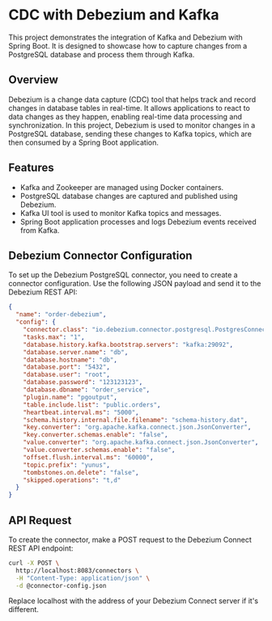 # CDC with Debezium and Kafka
This project demonstrates the integration of Kafka and Debezium with Spring Boot. It is designed to showcase how to capture changes from a PostgreSQL database and process them through Kafka.

## Overview
Debezium is a change data capture (CDC) tool that helps track and record changes in database tables in real-time. It allows applications to react to data changes as they happen, enabling real-time data processing and synchronization. In this project, Debezium is used to monitor changes in a PostgreSQL database, sending these changes to Kafka topics, which are then consumed by a Spring Boot application.


## Features

- Kafka and Zookeeper are managed using Docker containers.
- PostgreSQL database changes are captured and published using Debezium.
- Kafka UI tool is used to monitor Kafka topics and messages.
- Spring Boot application processes and logs Debezium events received from Kafka.


## Debezium Connector Configuration
To set up the Debezium PostgreSQL connector, you need to create a connector configuration. Use the following JSON payload and send it to the Debezium REST API:

````json
{
  "name": "order-debezium",
  "config": {
    "connector.class": "io.debezium.connector.postgresql.PostgresConnector",
    "tasks.max": "1",
    "database.history.kafka.bootstrap.servers": "kafka:29092",
    "database.server.name": "db",
    "database.hostname": "db",
    "database.port": "5432",
    "database.user": "root",
    "database.password": "123123123",
    "database.dbname": "order_service",
    "plugin.name": "pgoutput",
    "table.include.list": "public.orders",
    "heartbeat.interval.ms": "5000",
    "schema.history.internal.file.filename": "schema-history.dat",
    "key.converter": "org.apache.kafka.connect.json.JsonConverter",
    "key.converter.schemas.enable": "false",
    "value.converter": "org.apache.kafka.connect.json.JsonConverter",
    "value.converter.schemas.enable": "false",
    "offset.flush.interval.ms": "60000",
    "topic.prefix": "yunus",
    "tombstones.on.delete": "false",
    "skipped.operations": "t,d"
  }
}
````

## API Request

To create the connector, make a POST request to the Debezium Connect REST API endpoint:

```bash
curl -X POST \
  http://localhost:8083/connectors \
  -H "Content-Type: application/json" \
  -d @connector-config.json
```

Replace localhost with the address of your Debezium Connect server if it's different.



